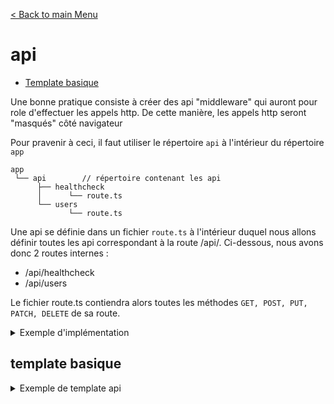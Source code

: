 [< Back to main Menu](https://github.com/gsoulie/react-resources/blob/master/react-presentation.md)    

# api

* [Template basique](#template-basique)     

Une bonne pratique consiste à créer des api "middleware" qui auront pour role d'effectuer les appels http. De cette manière, les appels http seront "masqués" côté navigateur

Pour pravenir à ceci, il faut utiliser le répertoire ````api```` à l'intérieur du répertoire ````app````

````
app
 └── api		// répertoire contenant les api
      ├── healthcheck
      │      └── route.ts
      └── users
             └── route.ts
````
Une api se définie dans un fichier ````route.ts```` à l'intérieur duquel nous allons définir toutes les api correspondant à la route /api/<domain>. Ci-dessous, nous avons donc 2 routes internes :

* /api/healthcheck
* /api/users

Le fichier route.ts contiendra alors toutes les méthodes ````GET, POST, PUT, PATCH, DELETE```` de sa route. 

<details>
  <summary>Exemple d'implémentation</summary>


*/api/session/route.ts*
````typescript
import { routesAPI } from "@/helpers/routesBackendAPI";
import { useHttp } from "@/lib/hooks/useHttp";
import { cookies } from "next/headers";
import { NextRequest, NextResponse } from "next/server";
import decode from 'jwt-decode';
import { CustomKeys } from "@/helpers/keys";

export async function GET(req: NextRequest, res: NextResponse): Promise<Response> {
  let userSession: any;

  // Récupération des cookies
  const cookieStore = cookies();

  // Récupération du token en cours
  const tokenCookie = cookieStore.get(CustomKeys.token);
  const token = tokenCookie ? tokenCookie.value : null;

  if (!token || token === '') {
    return NextResponse.json({ isLogged: false, message: "Aucune session active" });
  }

  // On récupère les informations de l'utilisateur connecté
  userSession = decode(token);

  const user = {
    firstName: userSession.given_name,
    lastName: userSession.family_name,
    email: userSession.email,
  }

  return NextResponse.json({ isLogged: true, user: user });
}

export async function POST(req: NextRequest, res: NextResponse): Promise<Response> {

  let userSession;

  // Récupération des cookies
  const cookieStore = cookies();

  // Récupération du token en cours
  const tokenCookie = cookieStore.get('refresh_token');
  const token = tokenCookie ? tokenCookie.value : '';

  const httpResponse = await useHttp({
    url: process.env.NEXT_PUBLIC_API_URL + routesAPI.auth.session,
    method: "POST",
    body: {
      token,
    },
  });

  if (!httpResponse.err && httpResponse.data) {
    userSession = httpResponse.data;
  } else {
    // On vide la session 
    cookies().set(CustomKeys.token, "");
    cookies().set(CustomKeys.refreshToken, "");

    return NextResponse.json({ isLogged: false, message: "Utilisateur non autorisé" }, { status: 403 });
  }

  const user = {
    firstName: userSession.given_name,
    lastName: userSession.family_name,
    email: userSession.email,
  }

  return NextResponse.json({ isLogged: true, user: user });
}

````

L'appel de cette api se fera ensuite via un hook ou un composant via un fetch pointant vers la route de cette api (/api/users) comme s'il s'agissait d'un routage de page

````typescript
const response = await fetch(
    process.env.NEXT_PUBLIC_BASE_URL + '/api/users',
    { method: "GET" }
  );
  const resultat = await response.json();
````

> Important : un fichier api pouvant contenir plusieurs méthodes http (POST, GET, DELETE...), il est important de spécifier la méthode voulue lors du fetch pour sélectionner la bonne fonction à exécuter
> 
</details>

## template basique

<details>
 <summary>Exemple de template api</summary>

*api/user/route.ts*

````typescript
export async function GET(req: NextRequest, res: NextResponse): Promise<Response> {
  Object.assign(headers, { "Content-Type": "application/json" });
  Object.assign(headers, { Accept: "application/json" });

  try {
    const response = await fetch('<url>');
    const data = await response.json();

    return new Response(data, { status: 200 })
  } catch (error) {
    return new Response('Erreur du serveur', { status: 500});
  }
}

export async function POST(req: NextRequest, res: NextResponse): Promise<Response> {
  try {
	const requestData = await req.json();
    const response = await fetch('<url>', {
		method: 'POST',
		body: JSON.stringify(requestData),
		headers: { 'Content-Type': 'application/json'}
	});
    const data = await response.json();

    return new Response(data, { status: 201 })
  } catch (error) {
    return new Response('Erreur du serveur', { status: 500});
  }
}
````
</details>

